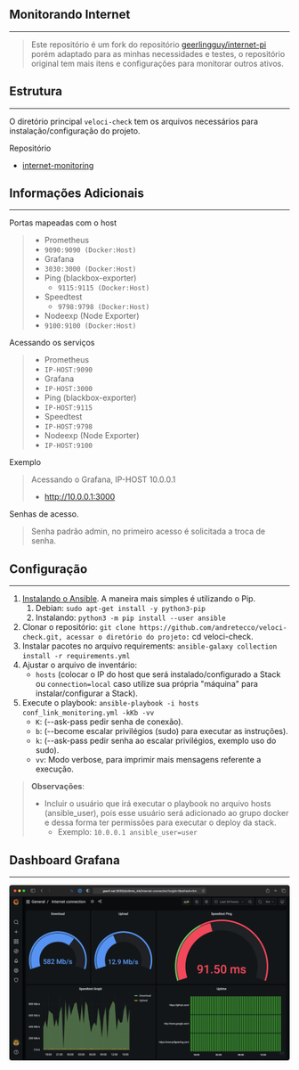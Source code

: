 ## Monitorando Internet
------------------------
> Este repositório é um fork do repositório [geerlingguy/internet-pi](https://github.com/geerlingguy/internet-pi) porém adaptado para as minhas necessidades e testes, o repositório original tem mais itens e configurações para monitorar outros ativos.

## Estrutura
------------
O diretório principal  `veloci-check` tem os arquivos necessários para instalação/configuração do projeto.

Repositório
 - [internet-monitoring](https://github.com/andretecco/internet-monitoring)

## Informações Adicionais
-------------------------

Portas mapeadas com o host
>- Prometheus
>  - `9090:9090 (Docker:Host)`
>- Grafana
>  - `3030:3000 (Docker:Host)`
>- Ping (blackbox-exporter)
>	 - `9115:9115 (Docker:Host)`
>- Speedtest
>	 - `9798:9798 (Docker:Host)`
>- Nodeexp (Node Exporter)
>  - `9100:9100 (Docker:Host)`

Acessando os serviços
>- Prometheus
>  - `IP-HOST:9090`
>- Grafana
>  - `IP-HOST:3000`
>- Ping (blackbox-exporter)
>  - `IP-HOST:9115`
>- Speedtest
>  - `IP-HOST:9798`
>- Nodeexp (Node Exporter)
>  - `IP-HOST:9100`

Exemplo
> Acessando o Grafana, IP-HOST 10.0.0.1
>   - http://10.0.0.1:3000

Senhas de acesso.
> Senha padrão admin, no primeiro acesso é solicitada a troca de senha.

## Configuração 
-----------------

1. [Instalando o Ansible](https://docs.ansible.com/ansible/latest/installation_guide/intro_installation.html). A maneira mais simples é utilizando o Pip.
   1. Debian: `sudo apt-get install -y python3-pip`  
   2. Instalando: `python3 -m pip install --user ansible`  
2. Clonar o repositório: `git clone https://github.com/andretecco/veloci-check.git, acessar o diretório do projeto:` cd veloci-check.  
3. Instalar pacotes no arquivo requirements: `ansible-galaxy collection install -r requirements.yml`
4. Ajustar o arquivo de inventário:
   - `hosts` (colocar o IP do host que será instalado/configurado a Stack ou `connection=local` caso utilize sua própria "máquina" para instalar/configurar a Stack).
5. Execute o playbook: `ansible-playbook -i hosts conf_link_monitoring.yml -kKb -vv`  
   - `K`:  (--ask-pass pedir senha de conexão).
   - `b`:  (--become escalar privilégios (sudo) para executar as instruções).
   - `k`:  (--ask-pass  pedir senha ao escalar privilégios, exemplo uso do sudo).
   - `vv`: Modo verbose, para imprimir mais mensagens referente a execução.

> **Observações**: 
>   - Incluir o usuário que irá executar o playbook no arquivo hosts (ansible_user), pois esse usuário será adicionado ao grupo docker e dessa forma ter permissões para executar o deploy da stack.
> 	  -  Exemplo: `10.0.0.1 ansible_user=user`


## Dashboard Grafana
------------------------
![Internet Monitoring Dashboard Grafana](images/internet-monitoring.png)